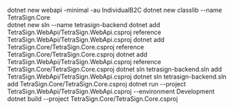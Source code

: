dotnet new webapi -minimal -au IndividualB2C 
dotnet new classlib --name TetraSign.Core  
dotnet new sln --name tetrasign-backend 
dotnet add TetraSign.WebApi/TetraSign.WebApi.csproj reference TetraSign.WebApi/TetraSign.WebApi.csproj
dotnet add TetraSign.Core/TetraSign.Core.csproj reference TetraSign.Core/TetraSign.Core.csproj
dotnet add TetraSign.WebApi/TetraSign.WebApi.csproj reference TetraSign.Core/TetraSign.Core.csproj
dotnet sln tetrasign-backend.sln add TetraSign.WebApi/TetraSign.WebApi.csproj
dotnet sln tetrasign-backend.sln add TetraSign.Core/TetraSign.Core.csproj
dotnet run --project TetraSign.WebApi/TetraSign.WebApi.csproj --environment Development
dotnet build --project TetraSign.Core/TetraSign.Core.csproj

